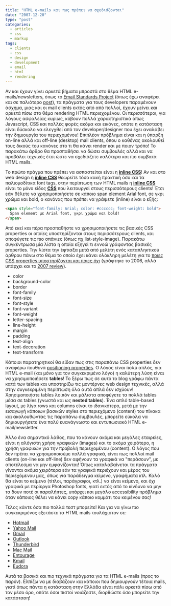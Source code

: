 ```yaml
---
title: "HTML e-mails και πως πρέπει να σχεδιάζονται"
date: "2007-12-20"
type: "post"
categories:
  - articles
  - css
  - markup
tags:
  - clients
  - css
  - design
  - development
  - email
  - html
  - rendering
---
```


Αν και έχουν γίνει αρκετά βήματα μπροστά στο θέμα HTML e-mails/newsletters, όπως το [Email Standards Project](http://www.email-standards.org/ "Email Standards Project") (όπως έχω αναφέρει και σε παλιότερο [post](http://www.tsevdos.com/2007/11/29/email-standards-project/ "Tsevdos.com and Email Standards Project")), τα πράγματα για τους developers παραμένουν άσχημα, μιας και οι mail clients εκτός από από πολλοί, έχουν μείνει και αρκετά πίσω στο θέμα rendering HTML περιεχομένου. Οι περισσότεροι, για λόγους ασφαλείας κυρίως, κόβουν πολλά χαρακτηριστικά όπως Javascript, CSS και πολλές φορές ακόμα και εικόνες, οπότε η κατάσταση είναι δύσκολο να ελεγχθεί από τον developer/designer που έχει αναλάβει την δημιουργία του περιεχομένου! Επιπλέον πρόβλημα είναι και η ύπαρξη on-line αλλά και off-line (desktop) mail clients, όπου ο καθένας ακολουθεί τους δικούς του κανόνες στο τι θα κάνει render και με ποιον τρόπο! Το παρακάτω άρθρο θα προσπαθήσει να δώσει συμβουλές αλλά και να προβάλει τεχνικές έτσι ώστε να σχεδιάζετε καλύτερα και πιο συμβατά HTML mails.

Το πρώτο πράγμα που πρέπει να ασπαστείται είναι η [**inline CSS**](http://www.tizag.com/cssT/inline.php "inline CSS")! Αν και στο web design η [**inline CSS**](http://www.tizag.com/cssT/inline.php "inline CSS") θεωρείτε τόσο κακή πρακτική όσο και τα παλιομοδίτικα font tags, στην περίπτωση των HTML mails η [**inline CSS**](http://www.tizag.com/cssT/inline.php "inline CSS") είναι το μόνο είδος [**CSS**](http://www.w3.org/Style/CSS/ "What is CSS") που λειτουργεί στους περισσότερους clients! Έτσι εάν θέλετε να χρησιμοποιήσετε σε κάποιο span element Arial font, σε γκρι χρώμα και bold, ο κανόνας που πρέπει να γράψετε (inline) είναι ο εξής:

```html
<span style="font-family: Arial; color: #cccccc; font-weight: bold">
  Span element με Arial font, γκρι χρώμα και bold!
</span>
```

Από εκεί και πέρα προσπαθήστε να χρησιμοποιήσετε τις βασικές CSS properties οι οποίες υποστηρίζονται στους περισσότερους clients, και αποφύγετε τις πιο σπάνιες (όπως πχ list-style-image). Παρακάτω συγκέντρωσα μία λίστα η οποία εξηγεί τι εννοώ γράφοντας βασικές properties. Την λίστα την έφτιαξα μετά από μελέτη ενός καταπληκτικού άρθρου πάνω στο θέμα το οποίο έχει κάνει ολόκληρη μελέτη για το [ποιες CSS properties υποστηρίζονται και ποιες όχι](http://www.campaignmonitor.com/blog/archives/2006/03/a_guide_to_css_support_in_emai.html "CSS properties that mail clients support") (γράφτηκε το 2006, αλλά υπάρχει και το [2007 review](http://www.campaignmonitor.com/blog/archives/2007/04/a_guide_to_css_support_in_emai_2.html "CSS properties that mail clients support 2007 edition")).

- color
- background-color
- border
- font-family
- font-size
- font-style
- font-variant
- font-weight
- letter-spacing
- line-height
- margin
- padding
- text-align
- text-decoration
- text-transform

Κάποιοι παρατηρητικοί θα είδαν πως στις παραπάνω CSS properties δεν αναφέρω πουθενά [positioning properties](http://www.w3schools.com/css/css_positioning.asp "Positioning properties"). Ο λόγος είναι πολύ απλός, για HTML e-mail (και μόνο για τον συγκεκριμένο λόγο) η καλύτερη λύση είναι να χρησιμοποιήσετε **tables**! Το ξέρω πως σε αυτό το blog γράφω πάντα κατά των tables και υποστηρίζω τις μοντέρνες web design τεχνικές, αλλά στην συγκεκριμένη περίπτωση όλα αυτά απλά δεν ισχύουν! Χρησιμοποιήστε tables λοιπόν και μάλιστα αποφύγετε τα πολλά tables μέσα σε tables (γνωστά και ως **nested tables**). Ένα απλό table-based layout, με λίγα rows και columns είναι το ιδανικότερο, μετά με την εισαγωγή κάποιων βασικών styles στο περιεχόμενο (content) του πίνακα και ακολουθώντας τις παραπάνω συμβουλές, μπορείτε εύκολα να δημιουργήσετε ένα πολύ ευανάγνωστο και εντυπωσιακό HTML e-mail/newsletter.

Άλλο ένα σημαντικό λάθος, που το κάνουν ακόμα και μεγάλες εταιρείες, είναι η αλόγιστη χρήση γραφικών (images) και το ακόμα χειρότερο, η χρήση γραφικών για την προβολή περιεχομένου (content). Ο λόγος που δεν πρέπει να χρησιμοποιούμε πολλά γραφικά, είναι πως πολλοί mail clients (on-line και off-line) δεν αφήνουν τα γραφικά να "περάσουν", με αποτέλεσμα να μην εμφανίζονται! Όπως καταλαβαίνεται τα πράγματα γίνονται ακόμα χειρότερα εάν τα γραφικά περιέχουν και μέρος του περιεχόμενου μας, όπως για παράδειγμα κείμενο, γραφήματα κτλ. Καλό θα είναι το κείμενο (τίτλοι, παράγραφοι, κτλ.) να είναι κείμενο, και όχι γραφικά με περίεργα Photoshop fonts, γιατί εκτός από το κίνδυνο να μην τα δουν ποτέ οι παραλήπτες, υπάρχει και μεγάλο accessibility πρόβλημα όταν κάποιος θέλει να κάνει copy κάποιο κομμάτι του κειμένου σας!

Τέλος κάντε όσα πιο πολλά τεστ μπορείτε! Και για να γίνω πιο συγκεκριμένος εξετάστε τα HTML mails τουλάχιστον σε:

- [Hotmail](http://www.hotmail.com/ "Hotmail")
- [Yahoo Mail](http://mail.yahoo.com/ "Yahoo Mail")
- [Gmail](http://www.gmail.com/ "Gmail")
- [Outlook](http://www.microsoft.com/outlook/ "Outlook")
- [Thunderbird](http://www.mozilla.com/en-US/thunderbird/ "Thunderbird")
- [Mac Mail](http://www.apple.com/macosx/features/mail.html "Mac Mail")
- [Entourage](http://www.microsoft.com/mac/products/entourage2004/ "Entourage")
- [Kmail](http://kontact.kde.org/kmail/ "Kmail")
- [Eudora](http://www.eudora.com/ "Eudora")

Αυτά τα βασικά και πιο τεχνικά πράγματα για τα HTML e-mails (προς το παρόν). Ελπίζω να με διαβάζουν και κάποιοι που δημιουργούν τέτοια mails, γιατί όπως πάντα η κατάσταση στην Ελλάδα είναι πάλι αρκετά πίσω από τον μέσο όρο, οπότε όσοι πιστοί νοιάζεστε, διορθώστε όσο μπορείτε την κατάσταση!

